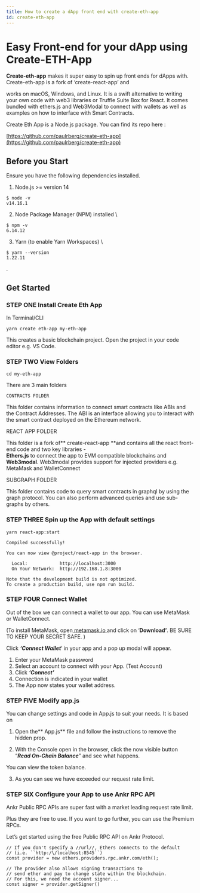 ```yaml
---
title: How to create a dApp front end with create-eth-app
id: create-eth-app
---
```


# Easy Front-end for your dApp using Create-ETH-App

**Create-eth-app** makes it super easy to spin up front ends for dApps with. Create-eth-app is a fork of ‘create-react-app’ and 

works on macOS, Windows, and Linux. It is a swift alternative to writing your own code with web3 libraries or Truffle Suite Box for React. It comes bundled with ethers.js and Web3Modal to connect with wallets as well as examples on how to interface with Smart Contracts. 

Create Eth App is a Node.js package. You can find its repo here : 

[https://github.com/paulrberg/create-eth-app](https://github.com/paulrberg/create-eth-app)


## Before you Start

Ensure you have the following dependencies installed. 



1. Node.js >= version 14


```
$ node -v
v14.16.1

```



2. Node Package Manager (NPM) installed \



```
$ npm -v
6.14.12

```



3. Yarn (to enable Yarn Workspaces) \



```
$ yarn --version
1.22.11
```


.


## Get Started


### STEP ONE Install Create Eth App

In Terminal/CLI


```
yarn create eth-app my-eth-app
```


This creates a basic blockchain project. Open the project in your code editor e.g. VS Code.


### STEP TWO View Folders


```
cd my-eth-app
```


There are 3 main folders


```
CONTRACTS FOLDER
```



<!-- 
<p id="gdcalert1" ><span style="color: red; font-weight: bold">>>>>>  gd2md-html alert: inline image link here (to images/image1.png). Store image on your image server and adjust path/filename/extension if necessary. </span><br>(<a href="#">Back to top</a>)(<a href="#gdcalert2">Next alert</a>)<br><span style="color: red; font-weight: bold">>>>>> </span></p>


![alt_text](img/image1.png "image_tooltip") -->


This folder contains information to connect smart contracts like ABIs and the Contract Addresses. The ABI is an interface allowing you to interact with the smart contract deployed on the Ethereum network.

REACT APP FOLDER



<!-- <p id="gdcalert2" ><span style="color: red; font-weight: bold">>>>>>  gd2md-html alert: inline image link here (to images/image2.png). Store image on your image server and adjust path/filename/extension if necessary. </span><br>(<a href="#">Back to top</a>)(<a href="#gdcalert3">Next alert</a>)<br><span style="color: red; font-weight: bold">>>>>> </span></p>


![alt_text](images/image2.png "image_tooltip") -->


This folder is a fork of** create-react-app **and contains all the react front-end code and two key libraries -  
**Ethers.js** to connect the app to EVM compatible blockchains and **Web3modal**.  Web3modal provides support for injected providers e.g. MetaMask and WalletConnect

SUBGRAPH FOLDER 




<!-- <p id="gdcalert3" ><span style="color: red; font-weight: bold">>>>>>  gd2md-html alert: inline image link here (to images/image3.png). Store image on your image server and adjust path/filename/extension if necessary. </span><br>(<a href="#">Back to top</a>)(<a href="#gdcalert4">Next alert</a>)<br><span style="color: red; font-weight: bold">>>>>> </span></p>


![alt_text](images/image3.png "image_tooltip") -->


This folder contains code to query smart contracts in graphql by using the graph protocol.  You can also perform advanced queries and use sub-graphs by others. 


### STEP THREE Spin up the App with default settings


```
yarn react-app:start

Compiled successfully!

You can now view @project/react-app in the browser.

  Local:            http://localhost:3000
  On Your Network:  http://192.168.1.8:3000

Note that the development build is not optimized.
To create a production build, use npm run build.
```



<!-- 
<p id="gdcalert4" ><span style="color: red; font-weight: bold">>>>>>  gd2md-html alert: inline image link here (to images/image4.png). Store image on your image server and adjust path/filename/extension if necessary. </span><br>(<a href="#">Back to top</a>)(<a href="#gdcalert5">Next alert</a>)<br><span style="color: red; font-weight: bold">>>>>> </span></p>


![alt_text](images/image4.png "image_tooltip") -->



### STEP FOUR Connect Wallet

Out of the box we can connect a wallet to our app. You can use MetaMask or WalletConnect. 

(To install MetaMask, open[ metamask.io ](https://metamask.io/) and click on ‘**Download’**. BE SURE TO KEEP YOUR SECRET SAFE. )

Click **_‘Connect Wallet_**’ in your app and a pop up modal will appear.



1. Enter your MetaMask password
2. Select an account to connect with your App. (Test Account)
3. Click **_‘Connect’_** 
4. Connection is indicated in your wallet
5. The App now states your wallet address.



<!-- <p id="gdcalert5" ><span style="color: red; font-weight: bold">>>>>>  gd2md-html alert: inline image link here (to images/image5.png). Store image on your image server and adjust path/filename/extension if necessary. </span><br>(<a href="#">Back to top</a>)(<a href="#gdcalert6">Next alert</a>)<br><span style="color: red; font-weight: bold">>>>>> </span></p>


![alt_text](images/image5.png "image_tooltip") -->




<!-- <p id="gdcalert6" ><span style="color: red; font-weight: bold">>>>>>  gd2md-html alert: inline image link here (to images/image6.png). Store image on your image server and adjust path/filename/extension if necessary. </span><br>(<a href="#">Back to top</a>)(<a href="#gdcalert7">Next alert</a>)<br><span style="color: red; font-weight: bold">>>>>> </span></p>


![alt_text](images/image6.png "image_tooltip") -->




<!-- <p id="gdcalert7" ><span style="color: red; font-weight: bold">>>>>>  gd2md-html alert: inline image link here (to images/image7.png). Store image on your image server and adjust path/filename/extension if necessary. </span><br>(<a href="#">Back to top</a>)(<a href="#gdcalert8">Next alert</a>)<br><span style="color: red; font-weight: bold">>>>>> </span></p>


![alt_text](images/image7.png "image_tooltip") -->



### STEP FIVE Modify app.js

You can change settings and code in App.js to suit your needs. It is based on 



1. Open the** App.js** file and follow the instructions to remove the hidden prop. 



<!-- <p id="gdcalert8" ><span style="color: red; font-weight: bold">>>>>>  gd2md-html alert: inline image link here (to images/image8.png). Store image on your image server and adjust path/filename/extension if necessary. </span><br>(<a href="#">Back to top</a>)(<a href="#gdcalert9">Next alert</a>)<br><span style="color: red; font-weight: bold">>>>>> </span></p>


![alt_text](images/image8.png "image_tooltip") -->




2. With the Console open in the browser, click the now visible button “**_Read On-Chain Balance_**” and see what happens.

You can view the token balance. 



<!-- <p id="gdcalert9" ><span style="color: red; font-weight: bold">>>>>>  gd2md-html alert: inline image link here (to images/image9.png). Store image on your image server and adjust path/filename/extension if necessary. </span><br>(<a href="#">Back to top</a>)(<a href="#gdcalert10">Next alert</a>)<br><span style="color: red; font-weight: bold">>>>>> </span></p>


![alt_text](images/image9.png "image_tooltip") -->




3. As you can see we have exceeded our request rate limit.


### STEP SIX  Configure your App to use Ankr RPC API

Ankr Public RPC APIs are super fast with a market leading request rate limit. 

Plus they are free to use. If you want to go further, you can use the Premium RPCs. 

Let’s get started using the free Public RPC API on Ankr Protocol.  


```
// If you don't specify a //url//, Ethers connects to the default 
// (i.e. ``http:/\/localhost:8545``)
const provider = new ethers.providers.rpc.ankr.com/eth();

// The provider also allows signing transactions to
// send ether and pay to change state within the blockchain.
// For this, we need the account signer...
const signer = provider.getSigner()
```

